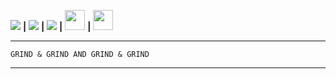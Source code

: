 
 [<img src="https://cdn.discordapp.com/emojis/898443897905233930.gif?size=32">](https://cdn.gotto.tk/files/cpr-akuna-nimhune.weba)  **|**  [<img src="https://cdn.discordapp.com/emojis/845359971784851516.webp?size=32">](https://python.org) **|** [<img src="https://cdn.discordapp.com/emojis/882825087311560724.gif?size=32">](https://me.gotto.tk) **|** [<img src="https://www.gifservice.fr/img/gif-vignette-large/e3020861aebf04f1c9cc0210a5af44d6/137848-logo-gta-san-andreas-grand-theft-auto-video-games.gif" width=32 height=32>](https://www.rockstargames.com/games/sanandreas) **|**  [<img src="https://cdn.gotto.tk/files/gta-ico.png" width=32 height=32>](https://cdn.gotto.tk/files/industry-baby.mp3)

---
```
GRIND & GRIND AND GRIND & GRIND
```
---

